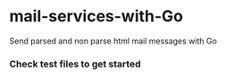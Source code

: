 # mail-services-with-Go
Send parsed and non parse html mail messages with Go

###  Check test files to get started
